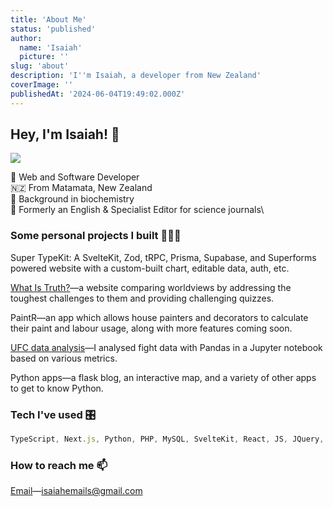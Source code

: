 ```yaml
---
title: 'About Me'
status: 'published'
author:
  name: 'Isaiah'
  picture: ''
slug: 'about'
description: 'I''m Isaiah, a developer from New Zealand'
coverImage: ''
publishedAt: '2024-06-04T19:49:02.000Z'
---
```


## Hey, I'm Isaiah! 👋

![](/images/img_1183-U1MD.jpeg)

🤖 Web and Software Developer\
🇳🇿 From Matamata, New Zealand\
🔬 Background in biochemistry\
📝 Formerly an English & Specialist Editor for science journals\\

### Some personal projects I built 👨🏻‍💻

Super TypeKit: A SvelteKit, Zod, tRPC, Prisma, Supabase, and Superforms powered website with a custom-built chart, editable data, auth, etc.

[What Is Truth?](https://whatistruth.co.nz)—a website comparing worldviews by addressing the toughest challenges to them and providing challenging quizzes.

PaintR—an app which allows house painters and decorators to calculate their paint and labour usage, along with more features coming soon.

[UFC data analysis](/posts/ufc-data-analysis)—I analysed fight data with Pandas in a Jupyter notebook based on various metrics.

Python apps—a flask blog, an interactive map, and a variety of other apps to get to know Python.

### Tech I've used 🎛️

```javascript
TypeScript, Next.js, Python, PHP, MySQL, SvelteKit, React, JS, JQuery, Git, React Native, tRPC, Zod, Supabase, Node.js, Firebase, Singer.io, Framer Motion, ...
```

### How to reach me 📫

[Email](mailto:isaiahemails@gmail.com)—isaiahemails@gmail.com